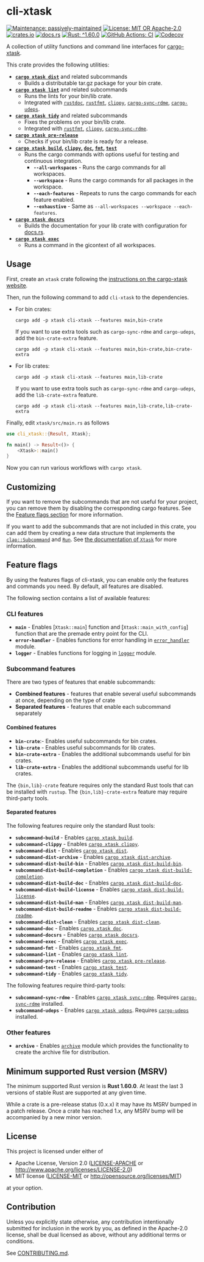 <!-- cargo-sync-rdme title [[ -->
# cli-xtask
<!-- cargo-sync-rdme ]] -->
<!-- cargo-sync-rdme badge [[ -->
[![Maintenance: passively-maintained](https://img.shields.io/badge/maintenance-passively--maintained-yellowgreen.svg?style=flat-square)](https://doc.rust-lang.org/cargo/reference/manifest.html#the-badges-section)
[![License: MIT OR Apache-2.0](https://img.shields.io/crates/l/cli-xtask.svg?style=flat-square)](#license)
[![crates.io](https://img.shields.io/crates/v/cli-xtask.svg?logo=rust&style=flat-square)](https://crates.io/crates/cli-xtask)
[![docs.rs](https://img.shields.io/docsrs/cli-xtask.svg?logo=docs.rs&style=flat-square)](https://docs.rs/cli-xtask)
[![Rust: ^1.60.0](https://img.shields.io/badge/rust-^1.60.0-93450a.svg?logo=rust&style=flat-square)](https://doc.rust-lang.org/cargo/reference/manifest.html#the-rust-version-field)
[![GitHub Actions: CI](https://img.shields.io/github/workflow/status/gifnksm/cli-xtask/CI.svg?label=CI&logo=github&style=flat-square)](https://github.com/gifnksm/cli-xtask/actions/workflows/ci.yml)
[![Codecov](https://img.shields.io/codecov/c/github/gifnksm/cli-xtask.svg?label=codecov&logo=codecov&style=flat-square)](https://codecov.io/gh/gifnksm/cli-xtask)
<!-- cargo-sync-rdme ]] -->
<!-- cargo-sync-rdme rustdoc [[ -->
A collection of utility functions and command line interfaces for
[cargo-xtask].

This crate provides the following utilities:

* **[`cargo xtask dist`]** and related subcommands
  * Builds a distributable tar.gz package for your bin crate.
* **[`cargo xtask lint`]** and related subcommands
  * Runs the lints for your bin/lib crate.
  * Integrated with [`rustdoc`], [`rustfmt`], [`clippy`],
    [`cargo-sync-rdme`], [`cargo-udeps`].
* **[`cargo xtask tidy`]** and related subcommands
  * Fixes the problems on your bin/lib crate.
  * Integrated with  [`rustfmt`], [`clippy`], [`cargo-sync-rdme`].
* **[`cargo xtask pre-release`]**
  * Checks if your bin/lib crate is ready for a release.
* **[`cargo xtask build`], [`clippy`](https://docs.rs/cli-xtask/latest/cli_xtask/subcommand/clippy/struct.Clippy.html), [`doc`](https://docs.rs/cli-xtask/latest/cli_xtask/subcommand/doc/struct.Doc.html), [`fmt`](https://docs.rs/cli-xtask/latest/cli_xtask/subcommand/fmt/struct.Fmt.html), [`test`](https://docs.rs/cli-xtask/latest/cli_xtask/subcommand/test/struct.Test.html)**
  * Runs the cargo commands with options useful for testing and continuous
    integration.
    * **`--all-workspaces`** - Runs the cargo commands for all workspaces.
    * **`--workspace`** - Runs the cargo commands for all packages in the
      workspace.
    * **`--each-features`** - Repeats to runs the cargo commands for each
      feature enabled.
    * **`--exhaustive`** - Same as `--all-workspaces --workspace --each-features`.
* **[`cargo xtask docsrs`]**
  * Builds the documentation for your lib crate with configuration for
    [docs.rs].
* **[`cargo xtask exec`]**
  * Runs a command in the gicontext of all workspaces.

## Usage

First, create an `xtask` crate following the [instructions on the
cargo-xtask website](https://github.com/matklad/cargo-xtask#defining-xtasks).

Then, run the following command to add `cli-xtask` to the dependencies.

* For bin crates:
  
  ````console
  cargo add -p xtask cli-xtask --features main,bin-crate
  ````
  
  If you want to use extra tools such as `cargo-sync-rdme` and
  `cargo-udeps`,     add the `bin-crate-extra` feature.
  
  ````console
  cargo add -p xtask cli-xtask --features main,bin-crate,bin-crate-extra
  ````

* For lib crates:
  
  ````console
  cargo add -p xtask cli-xtask --features main,lib-crate
  ````
  
  If you want to use extra tools such as `cargo-sync-rdme` and
  `cargo-udeps`,     add the `lib-crate-extra` feature.
  
  ````console
  cargo add -p xtask cli-xtask --features main,lib-crate,lib-crate-extra
  ````

Finally, edit `xtask/src/main.rs` as follows

````rust
use cli_xtask::{Result, Xtask};

fn main() -> Result<()> {
    <Xtask>::main()
}
````

Now you can run various workflows with `cargo xtask`.

## Customizing

If you want to remove the subcommands that are not useful for your project,
you can remove them by disabling the corresponding cargo features.
See the [Feature flags section](#feature-flags) for more information.

If you want to add the subcommands that are not included in this crate,
you can add them by creating a new data structure that implements the
[`clap::Subcommand`](https://docs.rs/clap/3.2.21/clap/derive/trait.Subcommand.html) and [`Run`](https://docs.rs/cli-xtask/latest/cli_xtask/trait.Run.html).
See [the documentation of `Xtask`](https://docs.rs/cli-xtask/latest/cli_xtask/command/struct.Xtask.html) for more
information.

## Feature flags

By using the features flags of cli-xtask, you can enable only the features
and commands you need. By default, all features are disabled.

The following section contains a list of available features:

### CLI features

* **`main`** - Enables \[`Xtask::main`\] function and
  \[`Xtask::main_with_config`\] function that are the premade entry point for
  the CLI.
* **`error-handler`** - Enables functions for error handling in
  [`error_handler`](https://docs.rs/cli-xtask/latest/cli_xtask/error_handler/index.html) module.
* **`logger`** - Enables functions for logging in [`logger`](https://docs.rs/cli-xtask/latest/cli_xtask/logger/index.html) module.

### Subcommand features

There are two types of features that enable subcommands:

* **Combined features** - features that enable several useful subcommands at
  once, depending on the type of crate
* **Separated features** - features that enable each subcommand separately

#### Combined features

* **`bin-crate`**:- Enables useful subcommands for bin crates.
* **`lib-crate`** - Enables useful subcommands for lib crates.
* **`bin-crate-extra`** - Enables the additional subcommands useful for bin
  crates.
* **`lib-crate-extra`** - Enables the additional subcommands useful for lib
  crates.

The `{bin,lib}-crate` feature requires only the standard Rust tools that can
be installed with `rustup`. The `{bin,lib}-crate-extra` feature may require
third-party tools.

#### Separated features

The following features require only the standard Rust tools:

* **`subcommand-build`** - Enables [`cargo xtask build`].
* **`subcommand-clippy`** - Enables [`cargo xtask clippy`].
* **`subcommand-dist`** - Enables [`cargo xtask dist`].
* **`subcommand-dist-archive`** - Enables [`cargo xtask dist-archive`].
* **`subcommand-dist-build-bin`** - Enables [`cargo xtask dist-build-bin`].
* **`subcommand-dist-build-completion`** - Enables [`cargo xtask dist-build-completion`].
* **`subcommand-dist-build-doc`** - Enables [`cargo xtask dist-build-doc`].
* **`subcommand-dist-build-license`** - Enables [`cargo xtask dist-build-license`].
* **`subcommand-dist-build-man`** - Enables [`cargo xtask dist-build-man`].
* **`subcommand-dist-build-readme`** - Enables [`cargo xtask dist-build-readme`].
* **`subcommand-dist-clean`** - Enables [`cargo xtask dist-clean`].
* **`subcommand-doc`** - Enables [`cargo xtask doc`].
* **`subcommand-docsrs`** - Enables [`cargo xtask docsrs`].
* **`subcommand-exec`** - Enables [`cargo xtask exec`].
* **`subcommand-fmt`** - Enables [`cargo xtask fmt`].
* **`subcommand-lint`** - Enables [`cargo xtask lint`].
* **`subcommand-pre-release`** - Enables [`cargo xtask pre-release`].
* **`subcommand-test`** - Enables [`cargo xtask test`].
* **`subcommand-tidy`** - Enables [`cargo xtask tidy`].

The following features require third-party tools:

* **`subcommand-sync-rdme`** - Enables [`cargo xtask sync-rdme`]. Requires
  [`cargo-sync-rdme`] installed.
* **`subcommand-udeps`** - Enables [`cargo xtask udeps`]. Requires
  [`cargo-udeps`] installed.

### Other features

* **`archive`** - Enables [`archive`](https://docs.rs/cli-xtask/latest/cli_xtask/archive/index.html) module which provides the
  functionality to create the archive file for distribution.

## Minimum supported Rust version (MSRV)

The minimum supported Rust version is **Rust 1.60.0**.
At least the last 3 versions of stable Rust are supported at any given time.

While a crate is a pre-release status (0.x.x) it may have its MSRV bumped in
a patch release. Once a crate has reached 1.x, any MSRV bump will be
accompanied by a new minor version.

## License

This project is licensed under either of

* Apache License, Version 2.0 ([LICENSE-APACHE] or <http://www.apache.org/licenses/LICENSE-2.0>)
* MIT license ([LICENSE-MIT] or <http://opensource.org/licenses/MIT>)

at your option.

## Contribution

Unless you explicitly state otherwise, any contribution intentionally
submitted for inclusion in the work by you, as defined in the Apache-2.0
license, shall be dual licensed as above, without any additional terms or
conditions.

See [CONTRIBUTING.md].

[cargo-xtask]: https://github.com/matklad/cargo-xtask
[`cargo xtask dist`]: https://docs.rs/cli-xtask/latest/cli_xtask/subcommand/dist/struct.Dist.html
[`cargo xtask lint`]: https://docs.rs/cli-xtask/latest/cli_xtask/subcommand/lint/struct.Lint.html
[`rustdoc`]: https://doc.rust-lang.org/rustdoc/what-is-rustdoc.html
[`rustfmt`]: https://github.com/rust-lang/rustfmt
[`clippy`]: https://github.com/rust-lang/rust-clippy
[`cargo-sync-rdme`]: https://github.com/gifnksm/cargo-sync-rdme
[`cargo-udeps`]: https://github.com/est31/cargo-udeps
[`cargo xtask tidy`]: https://docs.rs/cli-xtask/latest/cli_xtask/subcommand/tidy/struct.Tidy.html
[`cargo xtask pre-release`]: https://docs.rs/cli-xtask/latest/cli_xtask/subcommand/pre_release/struct.PreRelease.html
[`cargo xtask build`]: https://docs.rs/cli-xtask/latest/cli_xtask/subcommand/build/struct.Build.html
[`cargo xtask docsrs`]: https://docs.rs/cli-xtask/latest/cli_xtask/subcommand/docsrs/struct.Docsrs.html
[docs.rs]: https://docs.rs/
[`cargo xtask exec`]: https://docs.rs/cli-xtask/latest/cli_xtask/subcommand/exec/struct.Exec.html
[`cargo xtask clippy`]: https://docs.rs/cli-xtask/latest/cli_xtask/subcommand/clippy/struct.Clippy.html
[`cargo xtask dist-archive`]: https://docs.rs/cli-xtask/latest/cli_xtask/subcommand/dist_archive/struct.DistArchive.html
[`cargo xtask dist-build-bin`]: https://docs.rs/cli-xtask/latest/cli_xtask/subcommand/dist_build_bin/struct.DistBuildBin.html
[`cargo xtask dist-build-completion`]: https://docs.rs/cli-xtask/latest/cli_xtask/subcommand/dist_build_completion/struct.DistBuildCompletion.html
[`cargo xtask dist-build-doc`]: https://docs.rs/cli-xtask/latest/cli_xtask/subcommand/dist_build_doc/struct.DistBuildDoc.html
[`cargo xtask dist-build-license`]: https://docs.rs/cli-xtask/latest/cli_xtask/subcommand/dist_build_license/struct.DistBuildLicense.html
[`cargo xtask dist-build-man`]: https://docs.rs/cli-xtask/latest/cli_xtask/subcommand/dist_build_man/struct.DistBuildMan.html
[`cargo xtask dist-build-readme`]: https://docs.rs/cli-xtask/latest/cli_xtask/subcommand/dist_build_readme/struct.DistBuildReadme.html
[`cargo xtask dist-clean`]: https://docs.rs/cli-xtask/latest/cli_xtask/subcommand/dist_clean/struct.DistClean.html
[`cargo xtask doc`]: https://docs.rs/cli-xtask/latest/cli_xtask/subcommand/doc/struct.Doc.html
[`cargo xtask fmt`]: https://docs.rs/cli-xtask/latest/cli_xtask/subcommand/fmt/struct.Fmt.html
[`cargo xtask test`]: https://docs.rs/cli-xtask/latest/cli_xtask/subcommand/test/struct.Test.html
[`cargo xtask sync-rdme`]: https://docs.rs/cli-xtask/latest/cli_xtask/subcommand/sync_rdme/struct.SyncRdme.html
[`cargo xtask udeps`]: https://docs.rs/cli-xtask/latest/cli_xtask/subcommand/udeps/struct.Udeps.html
[LICENSE-APACHE]: https://github.com/gifnksm/cli-xtask/blob/main/LICENSE-APACHE
[LICENSE-MIT]: https://github.com/gifnksm/cli-xtask/blob/main/LICENSE-MIT
[CONTRIBUTING.md]: https://github.com/gifnksm/cli-xtask/blob/main/CONTRIBUTING.md
<!-- cargo-sync-rdme ]] -->
